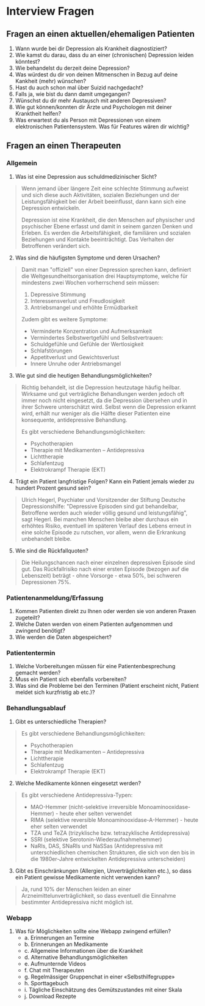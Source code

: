 # Interview Fragen

## Fragen an einen aktuellen/ehemaligen Patienten

1. Wann wurde bei dir Depression als Krankheit diagnostiziert?
2. Wie kamst du darau, dass du an einer (chronischen) Depression leiden könntest?
3. Wie behandelst du derzeit deine Depression?
4. Was würdest du dir von deinen Mitmenschen in Bezug auf deine Kankheit (mehr) wünschen?
5. Hast du auch schon mal über Suizid nachgedacht?
6. Falls ja, wie bist du dann damit umgegangen?
7. Wünschst du dir mehr Austausch mit anderen Depressiven?
8. Wie gut können/konnten dir Ärzte und Psychologen mit deiner Kranktheit helfen?
9. Was erwartest du als Person mit Depressionen von einem elektronischen Patientensystem. Was für Features wären dir wichtig?

## Fragen an einen Therapeuten

### Allgemein

1.	Was ist eine Depression aus schuldmedizinischer Sicht?

> Wenn jemand über längere Zeit eine schlechte Stimmung aufweist und sich diese auch Aktivitäten, sozialen Beziehungen und der Leistungsfähigkeit bei der Arbeit beeinflusst, dann kann sich eine Depression entwickeln.  
>
> Depression ist eine Krankheit, die den Menschen auf physischer und psychischer Ebene erfasst und damit in seinem ganzen Denken und Erleben. Es werden die Arbeitsfähigkeit, die familiären und sozialen Beziehungen und Kontakte beeinträchtigt. Das Verhalten der Betroffenen verändert sich.

2.	Was sind die häufigsten Symptome und deren Ursachen?

> Damit man "offiziell" von einer Depression sprechen kann, definiert die Weltgesundheitsorganisation drei Hauptsymptome, welche für mindestens zwei Wochen vorherrschend sein müssen:
>
> 1. Depressive Stimmung
> 2. Interessensverlust und Freudlosigkeit
> 3. Antriebsmangel und erhöhte Ermüdbarkeit
>
> Zudem gibt es weitere Symptome:
>
> - Verminderte Konzentration und Aufmerksamkeit
> - Vermindertes Selbstwertgefühl und Selbstvertrauen:
> - Schuldgefühle und Gefühle der Wertlosigkeit
> - Schlafstörungen
> - Appetitverlust und Gewichtsverlust
> - Innere Unruhe oder Antriebsmangel

3.	Wie gut sind die heutigen Behandlungsmöglichkeiten?

> Richtig behandelt, ist die Depression heutzutage häufig heilbar. Wirksame und gut verträgliche Behandlungen werden jedoch oft immer noch nicht eingesetzt, da die Depression übersehen und in ihrer Schwere unterschätzt wird. Selbst wenn die Depression erkannt wird, erhält nur weniger als die Hälfte dieser Patienten eine konsequente, antidepressive Behandlung.
>
> Es gibt verschiedene Behandlungsmöglichkeiten:
> - Psychotherapien
> - Therapie mit Medikamenten – Antidepressiva
> - Lichttherapie
> - Schlafentzug
> - Elektrokrampf Therapie (EKT)

4.	Trägt ein Patient langfristige Folgen? Kann ein Patient jemals wieder zu hundert Prozent gesund sein?

> Ulrich Hegerl, Psychiater und Vorsitzender der Stiftung Deutsche Depressionshilfe:
"Depressive Episoden sind gut behandelbar, Betroffene werden auch wieder völlig gesund und leistungsfähig", sagt Hegerl. Bei manchen Menschen bleibe aber durchaus ein erhöhtes Risiko, eventuell im späteren Verlauf des Lebens erneut in eine solche Episode zu rutschen, vor allem, wenn die Erkrankung unbehandelt bleibe.

5.	Wie sind die Rückfallquoten?

> Die Heilungschancen nach einer einzelnen depressiven Episode sind gut. Das Rückfallrisiko nach einer ersten Episode (bezogen auf die Lebenszeit) beträgt - ohne Vorsorge - etwa 50%, bei schweren Depressionen 75%. 

### Patientenanmeldung/Erfassung

1.	Kommen Patienten direkt zu Ihnen oder werden sie von anderen Praxen zugeteilt?
2.	Welche Daten werden von einem Patienten aufgenommen und zwingend benötigt?
3.	Wie werden die Daten abgespeichert?

### Patiententermin

1.	Welche Vorbereitungen müssen für eine Patientenbesprechung gemacht werden?
2.	Muss ein Patient sich ebenfalls vorbereiten?
3.	Was sind die Probleme bei den Terminen (Patient erscheint nicht, Patient meldet sich kurzfristig ab etc.)?

### Behandlungsablauf

1.	Gibt es unterschiedliche Therapien?

> Es gibt verschiedene Behandlungsmöglichkeiten:
> - Psychotherapien
> - Therapie mit Medikamenten – Antidepressiva
> - Lichttherapie
> - Schlafentzug
> - Elektrokrampf Therapie (EKT)


2.	Welche Medikamente können eingesetzt werden?

> Es gibt verschiedene Antidepressiva-Typen:
> - MAO-Hemmer (nicht-selektive irreversible Monoaminooxidase-Hemmer) - heute eher selten verwendet
> - RIMA (selektive reversible Monoaminooxidase-A-Hemmer) - heute eher selten verwendet
> - TZA und TeZA (trizyklische bzw. tetrazyklische Antidepressiva)
> - SSRI (selektive Serotonin-Wiederaufnahmehemmer)
> - NaRIs, DAS, SNaRIs und NaSSas (Antidepressiva mit unterschiedlichen chemischen Strukturen, die sich von den bis in die 1980er-Jahre entwickelten Antidepressiva unterscheiden)


3.	Gibt es Einschränkungen (Allergien, Unverträglichkeiten etc.), so dass ein Patient gewisse Medikamente nicht verwenden kann?

> Ja, rund 10% der Menschen leiden an einer Arzneimittelunverträglichkeit, so dass eventuell die Einnahme bestimmter Antidepressiva nicht möglich ist.

### Webapp

1.	Was für Möglichkeiten sollte eine Webapp zwingend erfüllen?
	* a. Erinnerungen an Termine
	* b.	Erinnerungen an Medikamente
	* c.	Allgemeine Informationen über die Krankheit
	* d.	Alternative Behandlungsmöglichkeiten
	* e.	Aufmunternde Videos
	* f.	Chat mit Therapeuten
	* g.	Regelmässiger Gruppenchat in einer «Selbsthilfegruppe»
	* h.	Sporttagebuch
	* i.	Tägliche Einschätzung des Gemütszustandes mit einer Skala
	* j.	Download Rezepte
